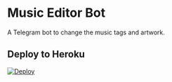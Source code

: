 # Music Editor Bot

A Telegram bot to change the music tags and artwork.

## Deploy to Heroku
[![Deploy](https://www.herokucdn.com/deploy/button.svg)](https://heroku.com/deploy?template=https://github.com/samadii/MusicEditorBot)




